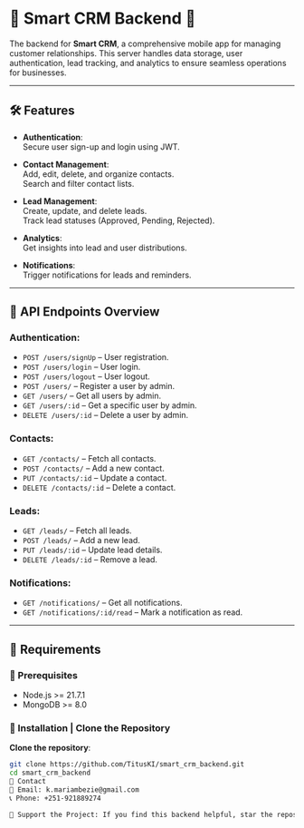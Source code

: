 # 🌟 **Smart CRM Backend** 🌟  
The backend for **Smart CRM**, a comprehensive mobile app for managing customer relationships. This server handles data storage, user authentication, lead tracking, and analytics to ensure seamless operations for businesses.

---

## 🛠️ **Features**  
- **Authentication**:  
  Secure user sign-up and login using JWT.  
 

- **Contact Management**:  
  Add, edit, delete, and organize contacts.  
  Search and filter contact lists.  

- **Lead Management**:  
  Create, update, and delete leads.  
  Track lead statuses (Approved, Pending, Rejected).  

- **Analytics**:  
  Get insights into lead and user distributions.  

- **Notifications**:  
  Trigger notifications for leads and reminders.  

---

## 🎯 **API Endpoints Overview**  

### **Authentication**:  
- `POST /users/signUp` – User registration.  
- `POST /users/login` – User login.  
- `POST /users/logout` – User logout.  
- `POST /users/` – Register a user by admin.  
- `GET /users/` – Get all users by admin.  
- `GET /users/:id` – Get a specific user by admin.  
- `DELETE /users/:id` – Delete a user by admin.  

### **Contacts**:  
- `GET /contacts/` – Fetch all contacts.  
- `POST /contacts/` – Add a new contact.  
- `PUT /contacts/:id` – Update a contact.  
- `DELETE /contacts/:id` – Delete a contact.  

### **Leads**:  
- `GET /leads/` – Fetch all leads.  
- `POST /leads/` – Add a new lead.  
- `PUT /leads/:id` – Update lead details.  
- `DELETE /leads/:id` – Remove a lead.  

### **Notifications**:  
- `GET /notifications/` – Get all notifications.  
- `GET /notifications/:id/read` – Mark a notification as read.  

---

## 🔧 **Requirements**  

### 📁 Prerequisites  
- Node.js >= 21.7.1 
- MongoDB >= 8.0

### 📲 Installation | Clone the Repository

 **Clone the repository**:  
   ```bash
   git clone https://github.com/TitusKI/smart_crm_backend.git
   cd smart_crm_backend
💌 Contact
📧 Email: k.mariambezie@gmail.com
📞 Phone: +251-921889274

🌟 Support the Project: If you find this backend helpful, star the repository and join us in building smarter CRM solutions! 🚀
